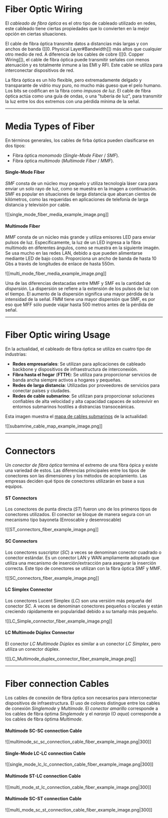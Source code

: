 # Fiber Optic Wiring

El *cableado de fibra óptica* es el otro tipo de cableado utilizado en redes, este cableado tiene ciertas propiedades que lo convierten en la mejor opción en ciertas situaciones.

El cable de fibra óptica transmite datos a distancias más largas y con anchos de banda ([[0. Physical Layer#Bandwidth]]) más altos que cualquier otro medio de red. A diferencia de los cables de cobre ([[0. Copper Wiring]]), el cable de fibra óptica puede transmitir señales con menos atenuación y es totalmente inmune a las EMI y RFI. Este cable se utiliza para interconectar dispositivos de red.

La fibra óptica es un hilo flexible, pero extremadamente delgado y transparante de vidrio muy puro, no mucho más gueso que el pelo humano. Los bits se codifican en la fibra como *impusos de luz*. El cable de fibra óptica actúa como una guía de ondas, o una "tubería de luz", para transmitir la luz entre los dos extremos con una pérdida mínima de la señal.

---
# Media Types of Fiber

En términos generales, los cables de firba óptica pueden clasificarse en dos tipos:

- Fibra óptica *monomodo* (*Single-Mode Fiber* / *SMF*).
- Fibra óptica *multimodo* (*Multimode Fiber* / *MMF*). 
#### Single-Mode Fiber

*SMF* consta de un núcleo muy pequelo y utiliza tecnología láser cara para enviar un solo rayo de luz, como se muestra en la imagen a continuación. SMF es popular en situaciones de larga distancia que abarcan cientos de kilómetros, como las requeridas en aplicaciones de telefonía de larga distancia y televisión por cable.

![[single_mode_fiber_media_example_image.png]]

#### Multimode Fiber

*MMF* consta de un núcleo más grande y utiliza emisores LED para enviar pulsos de luz. Específicamente, la luz de un LED ingresa a la fibra multimodo en diferentes ángulos, como se muestra en la siguiente imagén. Se usa mucho en las redes LAN, debido a que pueden alimentarse mediante LED de bajo costo. Proporciona un ancho de banda de hasta 10 Gbs a través de longitudes de enlace de hasta 550m.

![[multi_mode_fiber_media_example_image.png]]

Una de las diferencias destacadas entre MMF y SMF es la cantidad de *dispersión*. La dispersión se refiere a la extensión de los pulsos de luz con el tiempo. El aumento de la dispersión significa una mayor pérdida de la intensidad de la señal. FMM tiene una mayor dispersión que SMF, es por eso que MFF sólo puede viajar hasta 500 metros antes de la pérdida de señal.

---
# Fiber Optic wiring Usage

En la actualidad, el cableado de fibra óptica se utiliza en cuatro tipo de industrias:

- **Redes empresariales**: Se utilizan para aplicaciones de cableado backbone y dispositivos de infraestructura de interconexión.
- **Fibra hasta el hogar** (**FTTH**): Se utiliza para proporcionar servicios de banda ancha siempre activos a hogares y pequeñas.
- **Redes de larga distancia**: Utilizadas por proveedores de servicios para conectar países y ciudades.
- **Redes de cable submarino**: Se utilizan para proporcionar soluciones confiables de alta velocidad y alta capacidad capaces de sobrevivir en entornos submarinos hostiles a distrancias transoceánicas. 

Esta imagen muestra el [mapa de cables submarinos](https://www.submarinecablemap.com) de la actualidad:

![[subamrine_cable_map_example_image.png]]

----
# Connectors

Un *conector de fibra óptica* termina el extremo de una fibra ópica y existe una variedad de estos. Las diferencias principales entre los tipos de conectores son las dimensiones y los métodos de acoplamiento. Las empresas deciden qué tipos de conectores utilizarán en base a sus equipos.
#### ST Connectors

Los conectores de punta directa (*ST*) fueron uno de los primeros tipos de conectores utilizados. El conector se bloque de manera segura con un mecanismo tipo bayoneta (Enroscable y desenroscable)

![[ST_connectors_fiber_example_image.png]]
#### SC Connectors

Los conectores suscriptor (*SC*) a veces se denominan conector cuadrado o conector estándar. Es un conector LAN y WAN ampliamente adoptado que utiliza una mecanismo de inserción/extracción para asegurar la inserción correcta. Este tipo de conectores se utilizan con la fibra óptica SMF y MMF.

![[SC_connectors_fiber_example_image.png]]
#### LC Simplex Connector

Los conectores Lucent Simplex (*LC*) son una versióm más pequeña del conector *SC*. A veces se denominan conectores pequeños o locales y están creciendo rápidamente en popularidad debido a su tamañp más pequeño.

![[LC_Simple_connector_fiber_example_image.png]]
#### LC Multimode Dúplex Connector

El conector *LC Multimode Dúplex* es similar a un conector *LC Simplex*, pero utiliza un conector dúplex.

![[LC_Multimode_duplex_connector_fiber_example_image.png]]

----
# Fiber connection Cables

Los cables de conexión de fibra óptica son necesarios para interconectar dispositivos de infraestructura. El uso de colores distingue entre los cables de conexión *Singlemode* y *Multimode*. El *conector amarillo* corresponde a los cables de fibra óptima *Singlemode* y el *naranja* (O *aqua*) corresponde a los cables de fibra óptima *Multimode*.
#### Multimode SC-SC connection Cable

![[multimode_sc_sc_connection_cable_fiber_example_image.png|300]]

#### Single-Mode LC-LC connection Cable

![[single_mode_lc_lc_connection_cable_fiber_example_image.png|300]]

#### Multimode ST-LC connection Cable

![[multi_mode_st_lc_connection_cable_fiber_example_image.png|300]]
#### Multimode SC-ST connection Cable

![[multi_mode_sc_st_connection_cable_fiber_example_image.png|300]]